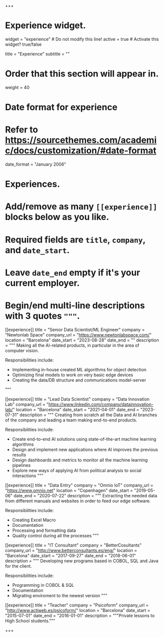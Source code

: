 +++
# Experience widget.
widget = "experience"  # Do not modify this line!
active = true  # Activate this widget? true/false

title = "Experience"
subtitle = ""

# Order that this section will appear in.
weight = 40

# Date format for experience
#   Refer to https://sourcethemes.com/academic/docs/customization/#date-format
date_format = "January 2006"

# Experiences.
#   Add/remove as many `[[experience]]` blocks below as you like.
#   Required fields are `title`, `company`, and `date_start`.
#   Leave `date_end` empty if it's your current employer.
#   Begin/end multi-line descriptions with 3 quotes `"""`.

[[experience]]
title = "Senior Data Scientist/ML Engineer"
company = "Newtonlab Space"
company_url = "https://www.newtonlabspace.com/"
location = "Barcelona"
date_start = "2023-08-28"
date_end = ""
description = """
Making all the AI-related products, in particular in the area of computer vision.

Responsibilities include:

* Implementing in-house created ML algorithms for object detection
* Optimizing final models to work on very basic edge devices
* Creating the data/DB structure and communications model-server

"""


[[experience]]
title = "Lead Data Scientist"
company = "Data Innovation Lab"
company_url = "https://www.linkedin.com/company/datainnovation-lab/"
location = "Barcelona"
date_start = "2021-04-01"
date_end = "2023-07-31"
description = """
Creating from scratch all the Data and AI branches of the company and leading a team making end-to-end products.

Responsibilities include:

* Create end-to-end AI solutions using state-of-the-art machine learning algorithms
* Design and implement new applications where AI improves the previous results
* Design dashboards and metrics to monitor all the machine learning pipelines
* Explore new ways of applying AI from political analysis to social interactions
"""

[[experience]]
  title = "Data Entry"
  company = "Omnio IoT"
  company_url = "https://www.omnio.net"
  location = "Copenhagen"
  date_start = "2019-05-06"
  date_end = "2020-07-22"
  description = """
  Extracting the needed data from different manuals and websites in order to feed our edge software.
  
  Responsibilities include:
  
  * Creating Excel Macro
  * Documentation
  * Processing and formatting data
  * Quality control during all the processes 
  """
  
[[experience]]
  title = "IT Consultant"
  company = "BetterCosultants"
  company_url = "http://www.betterconsultants.es/eng/"
  location = "Barcelona"
  date_start = "2017-09-27"
  date_end = "2018-06-01"
  description = """
  Developing new programs based in COBOL, SQL and Java for the client.

  Responsibilities include:
  
  * Programming in COBOL & SQL
  * Documentation
  * Migrating enviroment to the newest version
  """

[[experience]]
  title = "Teacher"
  company = "Psicoform"
  company_url = "http://www.actiweb.es/psicoform/"
  location = "Barcelona"
  date_start = "2015-07-01"
  date_end = "2016-01-01"
  description = """Private lessons to High School students."""

+++

